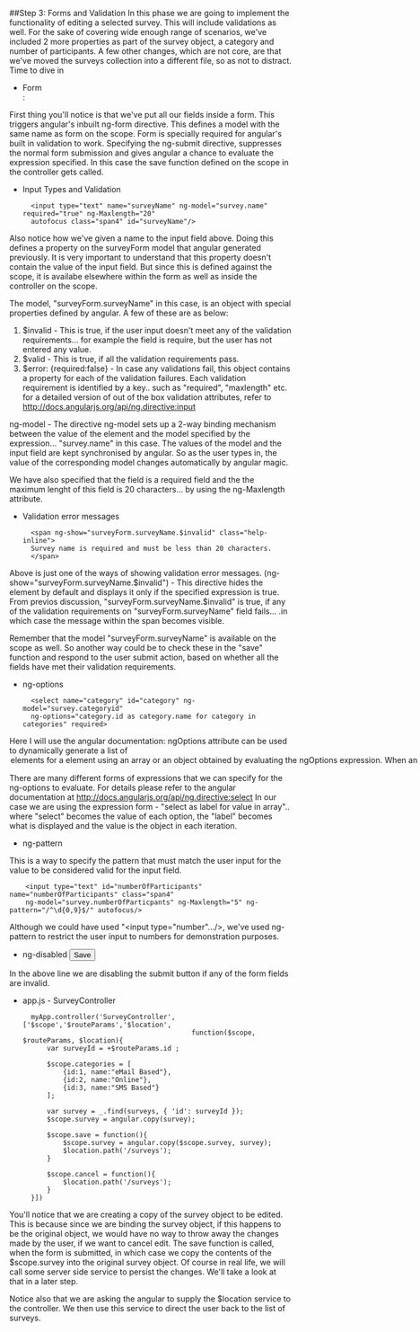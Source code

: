 ##Step 3: Forms and Validation
In this phase we are going to implement the functionality of editing a selected survey. This will include validations as well. For the sake of covering wide enough range of scenarios, we've included 2 more properties as part of the survey object, a category and number of participants.
A few other changes, which are not core, are that we've moved the surveys collection into a different file, so as not to distract.
Time to dive in

* Form
        <form name="surveyForm" ng-submit="save()"> :

First thing you'll notice is that we've put all our fields inside a form. This triggers angular's inbuilt ng-form directive. This defines a model with the same name as form on the scope.
Form is specially required for angular's built in validation to work.
Specifying the ng-submit directive, suppresses the normal form submission and gives angular a chance to evaluate the expression specified. In this case the save function defined on the scope in the controller gets called.


* Input Types and Validation

        <input type="text" name="surveyName" ng-model="survey.name" required="true" ng-Maxlength="20"
        autofocus class="span4" id="surveyName"/>
    
Also notice how we've given a name to the input field above. Doing this defines a property on the surveyForm model that angular generated previously.
It is very important to understand that this property doesn't contain the value of the input field. 
But since this is defined against the scope, it is availabe elsewhere within the form as well as inside the controller on the scope.

The model, "surveyForm.surveyName" in this case, is an object with special properties defined by angular. A few of these are as below:

1. $invalid - This is true, if the user input doesn't meet any of the validation requirements... for example the field is require, but the user has not entered any value.
2. $valid - This is true, if all the validation requirements pass.
3. $error: {required:false} - In case any validations fail, this object contains a property for each of the validation failures. Each validation requirement is identified by a key.. such as "required", "maxlength" etc.
for a detailed version of out of the box validation attributes, refer to http://docs.angularjs.org/api/ng.directive:input

ng-model - The directive ng-model sets up a 2-way binding mechanism between the value of the element and the model specified by the expression... "survey.name" in this case. The values of the model and the input field are kept synchronised by angular. So as the user types in, the value of the corresponding model changes automatically by angular magic.

We have also specified that the field is a required field and the the maximum lenght of this field is 20 characters... by using the ng-Maxlength attribute.

* Validation error messages

        <span ng-show="surveyForm.surveyName.$invalid" class="help-inline">
        Survey name is required and must be less than 20 characters.
        </span>
        
Above is just one of the ways of showing validation error messages.
(ng-show="surveyForm.surveyName.$invalid") - This directive hides the element by default and displays it only if the specified expression is true. From previos discussion, "surveyForm.surveyName.$invalid" is true, if any of the validation requirements on "surveyForm.surveyName" field fails... .in which case the message within the span becomes visible.

Remember that the model "surveyForm.surveyName" is available on the scope as well. So another way could be to check these in the "save" function and respond to the user submit action, based on whether all the fields have met their validation requirements.

* ng-options

        <select name="category" id="category" ng-model="survey.categoryid" 
        ng-options="category.id as category.name for category in categories" required>

Here I will use the angular documentation:
    ngOptions attribute can be used to dynamically generate a list of <option> elements for a <select> element using an array or an object obtained by evaluating the ngOptions expression.
    When an item in the <select> menu is selected, the value of array element or object property represented by the selected option will be bound to the model identified by the ngModel directive of the parent select element.
    
There are many different forms of expressions that we can specify for the ng-options to evaluate. For details please refer to the angular documentation at http://docs.angularjs.org/api/ng.directive:select
In our case we are using the expression form - "select as label for value in array".. where "select" becomes the value of each option, the "label" becomes what is displayed and the value is the object in each iteration.

* ng-pattern

This is a way to specify the pattern that must match the user input for the value to be considered valid for the input field.  

        <input type="text" id="numberOfParticipants" name="numberOfParticipants" class="span4" 
        ng-model="survey.numberOfParticpants" ng-Maxlength="5" ng-pattern="/^\d{0,9}$/" autofocus/>
        
Although we could have used "<input type="number".../>, we've used ng-pattern to restrict the user input to numbers for demonstration purposes.

* ng-disabled
        <input class="btn btn-primary" type="submit" value="Save" ng-disabled="surveyForm.$invalid"/>

In the above line we are disabling the submit button if any of the form fields are invalid.

* app.js - SurveyController

        myApp.controller('SurveyController',['$scope','$routeParams','$location', 
                                                function($scope, $routeParams, $location){
            var surveyId = +$routeParams.id ;
        	
        	$scope.categories = [
        		{id:1, name:"eMail Based"},
        		{id:2, name:"Online"},
        		{id:3, name:"SMS Based"}
        	];
        
        	var survey = _.find(surveys, { 'id': surveyId });
        	$scope.survey = angular.copy(survey);
        
        	$scope.save = function(){
        		$scope.survey = angular.copy($scope.survey, survey);
        		$location.path('/surveys');
        	}
        
        	$scope.cancel = function(){
        		$location.path('/surveys');
        	}
        }])

You'll notice that we are creating a copy of the survey object to be edited. This is because since we are binding the survey object, if this happens to be the original object, we would have no way to throw away the changes made by the user, if we want to cancel edit.
The save function is called, when the form is submitted, in which case we copy the contents of the $scope.survey into the original survey object. Of course in real life, we will call some server side service to persist the changes. We'll take a look at that in a later step.

Notice also that we are asking the angular to supply the $location service to the controller.
We then use this service to direct the user back to the list of surveys.
